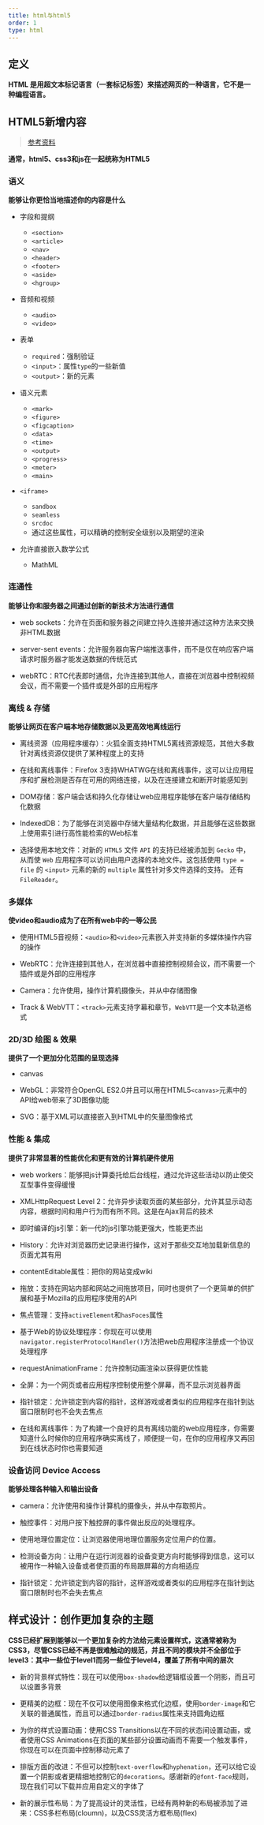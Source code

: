 ```yaml
---
title: html与html5
order: 1
type: html
---
```


## 定义

**HTML 是用超文本标记语言（一套标记标签）来描述网页的一种语言，它不是一种编程语言。**

## HTML5新增内容

> [参考资料](https://developer.mozilla.org/zh-CN/docs/Web/Guide/HTML/HTML5)

**通常，html5、css3和js在一起统称为HTML5**

### 语义

**能够让你更恰当地描述你的内容是什么**

- 字段和提纲
  - `<section>`
  - `<article>`
  - `<nav>`
  - `<header>`
  - `<footer>`
  - `<aside>`
  - `<hgroup>`

- 音频和视频
  - `<audio>`
  - `<video>`

- 表单
  - `required`：强制验证
  - `<input>`：属性`type`的一些新值
  - `<output>`：新的元素

- 语义元素
  - `<mark>`
  - `<figure>`
  - `<figcaption>`
  - `<data>`
  - `<time>`
  - `<output>`
  - `<progress>`
  - `<meter>`
  - `<main>`

- `<iframe>`
  - `sandbox`
  - `seamless`
  - `srcdoc`
  - 通过这些属性，可以精确的控制安全级别以及期望的渲染

- 允许直接嵌入数学公式
  - MathML

### 连通性

**能够让你和服务器之间通过创新的新技术方法进行通信**

- web sockets：允许在页面和服务器之间建立持久连接并通过这种方法来交换非HTML数据

- server-sent events：允许服务器向客户端推送事件，而不是仅在响应客户端请求时服务器才能发送数据的传统范式

- webRTC：RTC代表即时通信，允许连接到其他人，直接在浏览器中控制视频会议，而不需要一个插件或是外部的应用程序

### 离线 & 存储

**能够让网页在客户端本地存储数据以及更高效地离线运行**

- 离线资源（应用程序缓存）：火狐全面支持HTML5离线资源规范，其他大多数针对离线资源仅提供了某种程度上的支持

- 在线和离线事件：Firefox 3支持WHATWG在线和离线事件，这可以让应用程序和扩展检测是否存在可用的网络连接，以及在连接建立和断开时能感知到

- DOM存储：客户端会话和持久化存储让web应用程序能够在客户端存储结构化数据

- IndexedDB：为了能够在浏览器中存储大量结构化数据，并且能够在这些数据上使用索引进行高性能检索的Web标准

- 选择使用本地文件：对新的 `HTML5` 文件 `API` 的支持已经被添加到 `Gecko` 中，从而使 `Web` 应用程序可以访问由用户选择的本地文件。这包括使用 `type = file` 的 `<input>` 元素的新的 `multiple` 属性针对多文件选择的支持。 还有 `FileReader`。

### 多媒体

**使video和audio成为了在所有web中的一等公民**

- 使用HTML5音视频：`<audio>`和`<video>`元素嵌入并支持新的多媒体操作内容的操作

- WebRTC：允许连接到其他人，在浏览器中直接控制视频会议，而不需要一个插件或是外部的应用程序

- Camera：允许使用，操作计算机摄像头，并从中存储图像

- Track & WebVTT：`<track>`元素支持字幕和章节，`WebVTT`是一个文本轨道格式

### 2D/3D 绘图 & 效果

**提供了一个更加分化范围的呈现选择**

- canvas

- WebGL：非常符合OpenGL ES2.0并且可以用在HTML5`<canvas>`元素中的API给web带来了3D图像功能

- SVG：基于XML可以直接嵌入到HTML中的矢量图像格式

### 性能 & 集成

**提供了非常显著的性能优化和更有效的计算机硬件使用**

- web workers：能够把js计算委托给后台线程，通过允许这些活动以防止使交互型事件变得缓慢

- XMLHttpRequest Level 2：允许异步读取页面的某些部分，允许其显示动态内容，根据时间和用户行为而有所不同。这是在Ajax背后的技术

- 即时编译的js引擎：新一代的js引擎功能更强大，性能更杰出

- History：允许对浏览器历史记录进行操作，这对于那些交互地加载新信息的页面尤其有用

- contentEditable属性：把你的网站变成wiki

- 拖放：支持在网站内部和网站之间拖放项目，同时也提供了一个更简单的供扩展和基于Mozilla的应用程序使用的API

- 焦点管理：支持`activeElement`和`hasFoces`属性

- 基于Web的协议处理程序：你现在可以使用`navigator.registerProtocolHandler()`方法把web应用程序注册成一个协议处理程序

- requestAnimationFrame：允许控制动画渲染以获得更优性能

- 全屏：为一个网页或者应用程序控制使用整个屏幕，而不显示浏览器界面

- 指针锁定：允许锁定到内容的指针，这样游戏或者类似的应用程序在指针到达窗口限制时也不会失去焦点

- 在线和离线事件：为了构建一个良好的具有离线功能的web应用程序，你需要知道什么时候你的应用程序确实离线了，顺便提一句，在你的应用程序又再回到在线状态时你也需要知道

### 设备访问 Device Access

**能够处理各种输入和输出设备**

- camera：允许使用和操作计算机的摄像头，并从中存取照片。

- 触控事件：对用户按下触控屏的事件做出反应的处理程序。

- 使用地理位置定位：让浏览器使用地理位置服务定位用户的位置。

- 检测设备方向：让用户在运行浏览器的设备变更方向时能够得到信息，这可以被用作一种输入设备或者使页面的布局跟屏幕的方向相适应

- 指针锁定：允许锁定到内容的指针，这样游戏或者类似的应用程序在指针到达窗口限制时也不会失去焦点

## 样式设计：创作更加复杂的主题

**CSS已经扩展到能够以一个更加复杂的方法给元素设置样式，这通常被称为CSS3，尽管CSS已经不再是很难触动的规范，并且不同的模块并不全部位于level3：其中一些位于level1而另一些位于level4，覆盖了所有中间的层次**

- 新的背景样式特性：现在可以使用`box-shadow`给逻辑框设置一个阴影，而且可以设置多背景

- 更精美的边框：现在不仅可以使用图像来格式化边框，使用`border-image`和它关联的普通属性，而且可以通过`border-radius`属性来支持圆角边框

- 为你的样式设置动画：使用CSS Transitions以在不同的状态间设置动画，或者使用CSS Animations在页面的某些部分设置动画而不需要一个触发事件，你现在可以在页面中控制移动元素了

- 排版方面的改进：不但可以控制`text-overflow`和`hyphenation`，还可以给它设置一个阴影或者更精细地控制它的`decorations`。感谢新的`@font-face`规则，现在我们可以下载并应用自定义的字体了

- 新的展示性布局：为了提高设计的灵活性，已经有两种新的布局被添加了进来：CSS多栏布局(cloumn)，以及CSS灵活方框布局(flex)

